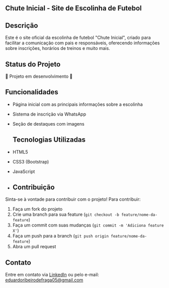 ## Chute Inicial - Site de Escolinha de Futebol

## Descrição
Este é o site oficial da escolinha de futebol "Chute Inicial", criado para facilitar a comunicação com pais e responsáveis, oferecendo informações sobre inscrições, horários de treinos e muito mais.

## Status do Projeto
🚧 Projeto em desenvolvimento 🚧

## Funcionalidades
- Página inicial com as principais informações sobre a escolinha
- Sistema de inscrição via WhatsApp
- Seção de destaques com imagens

  ## Tecnologias Utilizadas
- HTML5
- CSS3 (Bootstrap)
- JavaScript

- ## Contribuição
Sinta-se à vontade para contribuir com o projeto! Para contribuir:

1. Faça um fork do projeto
2. Crie uma branch para sua feature (`git checkout -b feature/nome-da-feature`)
3. Faça um commit com suas mudanças (`git commit -m 'Adiciona feature X'`)
4. Faça um push para a branch (`git push origin feature/nome-da-feature`)
5. Abra um pull request


## Contato
Entre em contato via [LinkedIn](www.linkedin.com/in/carloseduardoribeirodefraga) ou pelo e-mail: eduardoribeirodefraga05@gmail.com


